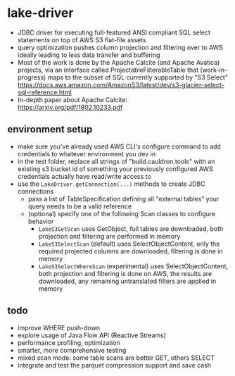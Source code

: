 # lake-driver
* JDBC driver for executing full-featured ANSI compliant SQL select statements on top of AWS S3 flat-file assets
* query optimization pushes column projection and filtering over to AWS ideally leading to less data transfer and buffering
* Most of the work is done by the Apache Calcite (and Apache Avatica) projects, via an interface called ProjectableFilterableTable that (work-in-progress) maps to the subset of SQL currently supported by "S3 Select" https://docs.aws.amazon.com/AmazonS3/latest/dev/s3-glacier-select-sql-reference.html
* In-depth paper about Apache Calcite: https://arxiv.org/pdf/1802.10233.pdf

## environment setup
* make sure you've already used AWS CLI's configure command to add credentials to whatever environment you dev in
* in the test folder, replace all strings of "build.cauldron.tools" with an existing s3 bucket id of something your previously configured AWS credentials actually have read/write access to
* use the `LakeDriver.getConnection(...)` methods to create JDBC connections
  * pass a list of TableSpecification defining all "external tables" your query needs to be a valid reference
  * (optional) specify one of the following Scan classes to configure behavior
    * `LakeS3GetScan` uses GetObject, full tables are downloaded, both projection and filtering are performed in memory
    * `LakeS3SelectScan` (default) uses SelectObjectContent, only the required projected columns are downloaded, filtering is done in memory
    * `LakeS3SelectWhereScan` (experimental) uses SelectObjectContent, both projection and filtering is done on AWS, the results are downloaded, any remaining untranslated filters are applied in memory

## todo
* improve WHERE push-down
* explore usage of Java Flow API (Reactive Streams)
* performance profiling, optimization
* smarter, more comprehensive testing
* mixed scan mode: some table scans are better GET, others SELECT
* integrate and test the parquet compression support and save cash